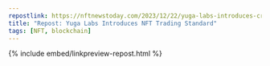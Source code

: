 ```yaml
---
repostlink: https://nftnewstoday.com/2023/12/22/yuga-labs-introduces-cryptopunks721-wrapper-to-facilitate-nft-trading/
title: "Repost: Yuga Labs Introduces NFT Trading Standard"
tags: [NFT, blockchain]
---
```


{% include embed/linkpreview-repost.html %}
